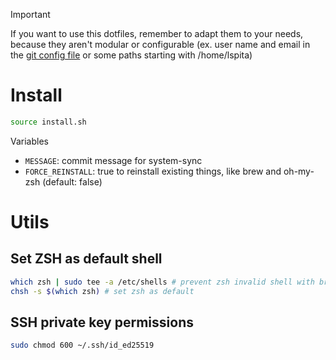 > [!IMPORTANT]
> If you want to use this dotfiles, remember to adapt them to your needs,
> because they aren't modular or configurable (ex. user name and email in the 
> [git config file](./packages/git/.gitconfig) or some paths starting with /home/lspita)

# Install

```sh
source install.sh
```

Variables
 - `MESSAGE`: commit message for system-sync
 - `FORCE_REINSTALL`: true to reinstall existing things, like brew and oh-my-zsh (default: false)

# Utils

## Set ZSH as default shell

```sh
which zsh | sudo tee -a /etc/shells # prevent zsh invalid shell with brew
chsh -s $(which zsh) # set zsh as default
```

## SSH private key permissions

```sh
sudo chmod 600 ~/.ssh/id_ed25519
```
